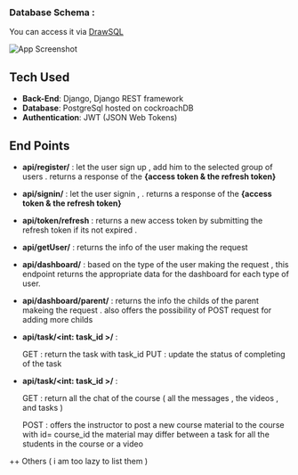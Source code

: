 
### Database Schema : 
You can access it via [DrawSQL](https://drawsql.app/teams/safi-2/diagrams/junction)

![App Screenshot](https://i.ibb.co/0Kmp0CQ/junction-schema.png)

## Tech Used

- **Back-End**: Django, Django REST framework
- **Database**: PostgreSql hosted on cockroachDB
- **Authentication**: JWT (JSON Web Tokens)

## End Points

- **api/register/** :
  let the user sign up , add him to the selected group of users . returns a response of the **{access token & the refresh token}**
- **api/signin/** :
  let the user signin , . returns a response of the **{access token & the refresh token}**

- **api/token/refresh** :
  returns a new access token by submitting the refresh token if its not expired .

- **api/getUser/** :
  returns the info of the user making the request

- **api/dashboard/** :
  based on the type of the user making the request , this endpoint returns the appropriate data for the dashboard for each type of user.

- **api/dashboard/parent/** :
  returns the info the childs of the parent makeing the request . also offers the possibility of POST request for adding more childs

- **api/task/<int: task_id >/** :

  GET : return the task with task_id
  PUT : update the status of completing of the task

- **api/task/<int: task_id >/** :

  GET : return all the chat of the course (
  all the messages , the videos , and tasks
  )

  POST : offers the instructor to post a new course material to the course with id= course_id
  the material may differ between a task for all the students in the course or a video

++ Others ( i am too lazy to list them )
